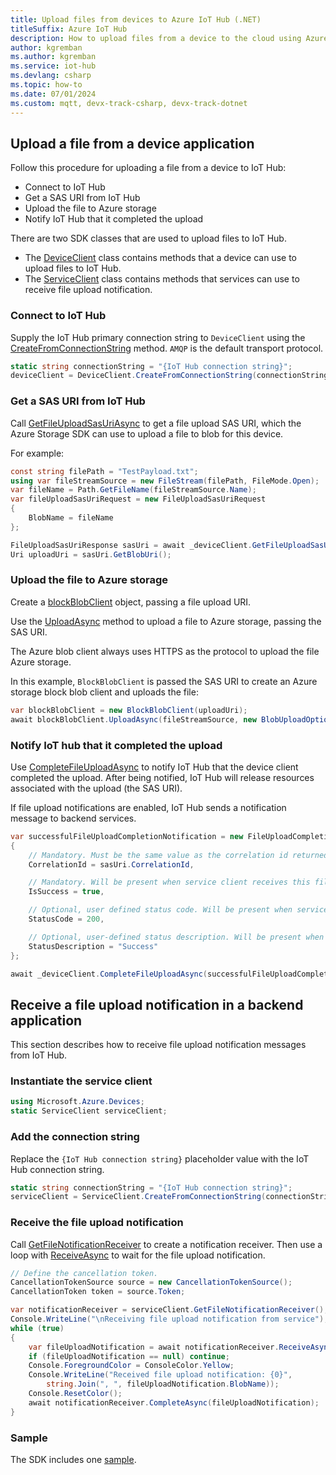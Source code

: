 ```yaml
---
title: Upload files from devices to Azure IoT Hub (.NET)
titleSuffix: Azure IoT Hub
description: How to upload files from a device to the cloud using Azure IoT device SDK for .NET. Uploaded files are stored in an Azure storage blob container.
author: kgremban
ms.author: kgremban
ms.service: iot-hub
ms.devlang: csharp
ms.topic: how-to
ms.date: 07/01/2024
ms.custom: mqtt, devx-track-csharp, devx-track-dotnet
---
```


## Upload a file from a device application

Follow this procedure for uploading a file from a device to IoT Hub:

* Connect to IoT Hub
* Get a SAS URI from IoT Hub
* Upload the file to Azure storage
* Notify IoT Hub that it completed the upload

There are two SDK classes that are used to upload files to IoT Hub.

* The [DeviceClient](/dotnet/api/microsoft.azure.devices.client.deviceclient) class contains methods that a device can use to upload files to IoT Hub.
* The [ServiceClient](/dotnet/api/microsoft.azure.devices.serviceclient) class contains methods that services can use to receive file upload notification.

### Connect to IoT Hub

Supply the IoT Hub primary connection string to `DeviceClient` using the [CreateFromConnectionString](/dotnet/api/microsoft.azure.devices.client.deviceclient.createfromconnectionstring?#microsoft-azure-devices-client-deviceclient-createfromconnectionstring(system-string)) method. `AMQP` is the default transport protocol.

``` csharp
static string connectionString = "{IoT Hub connection string}";
deviceClient = DeviceClient.CreateFromConnectionString(connectionString);
```

### Get a SAS URI from IoT Hub

Call [GetFileUploadSasUriAsync](/dotnet/api/microsoft.azure.devices.client.deviceclient.getfileuploadsasuriasync) to get a file upload SAS URI, which the Azure Storage SDK can use to upload a file to blob for this device.

For example:

```csharp
const string filePath = "TestPayload.txt";
using var fileStreamSource = new FileStream(filePath, FileMode.Open);
var fileName = Path.GetFileName(fileStreamSource.Name);
var fileUploadSasUriRequest = new FileUploadSasUriRequest
{
    BlobName = fileName
};

FileUploadSasUriResponse sasUri = await _deviceClient.GetFileUploadSasUriAsync(fileUploadSasUriRequest);
Uri uploadUri = sasUri.GetBlobUri();
```

### Upload the file to Azure storage

Create a [blockBlobClient](/dotnet/api/azure.storage.blobs.specialized.blockblobclient) object, passing a file upload URI.

Use the [UploadAsync](/dotnet/api/azure.storage.blobs.specialized.blockblobclient.uploadasync?#azure-storage-blobs-specialized-blockblobclient-uploadasync(system-io-stream-azure-storage-blobs-models-blobuploadoptions-system-threading-cancellationtoken)) method to upload a file to Azure storage, passing the SAS URI.

The Azure blob client always uses HTTPS as the protocol to upload the file Azure storage.

In this example, `BlockBlobClient` is passed the SAS URI to create an Azure storage block blob client and uploads the file:

```csharp
var blockBlobClient = new BlockBlobClient(uploadUri);
await blockBlobClient.UploadAsync(fileStreamSource, new BlobUploadOptions());
```

### Notify IoT hub that it completed the upload

Use [CompleteFileUploadAsync](/dotnet/api/microsoft.azure.devices.client.deviceclient.completefileuploadasync) to notify IoT Hub that the device client completed the upload. After being notified, IoT Hub will release resources associated with the upload (the SAS URI).

If file upload notifications are enabled, IoT Hub sends a notification message to backend services.

```csharp
var successfulFileUploadCompletionNotification = new FileUploadCompletionNotification
{
    // Mandatory. Must be the same value as the correlation id returned in the sas uri response
    CorrelationId = sasUri.CorrelationId,

    // Mandatory. Will be present when service client receives this file upload notification
    IsSuccess = true,

    // Optional, user defined status code. Will be present when service client receives this file upload notification
    StatusCode = 200,

    // Optional, user-defined status description. Will be present when service client receives this file upload notification
    StatusDescription = "Success"
};

await _deviceClient.CompleteFileUploadAsync(successfulFileUploadCompletionNotification);
```

## Receive a file upload notification in a backend application

This section describes how to receive file upload notification messages from IoT Hub.

### Instantiate the service client

```csharp
using Microsoft.Azure.Devices;
static ServiceClient serviceClient;
```

### Add the connection string

Replace the `{IoT Hub connection string}` placeholder value with the IoT Hub connection string.

```csharp
static string connectionString = "{IoT Hub connection string}";
serviceClient = ServiceClient.CreateFromConnectionString(connectionString);
```

### Receive the file upload notification

Call [GetFileNotificationReceiver](/dotnet/api/microsoft.azure.devices.serviceclient.getfilenotificationreceiver?#microsoft-azure-devices-serviceclient-getfilenotificationreceiver) to create a notification receiver. Then use a loop with [ReceiveAsync](/dotnet/api/microsoft.azure.devices.receiver-1.receiveasync?#microsoft-azure-devices-receiver-1-receiveasync(system-threading-cancellationtoken)) to wait for the file upload notification.

```csharp
// Define the cancellation token.
CancellationTokenSource source = new CancellationTokenSource();
CancellationToken token = source.Token;

var notificationReceiver = serviceClient.GetFileNotificationReceiver();
Console.WriteLine("\nReceiving file upload notification from service");
while (true)
{
    var fileUploadNotification = await notificationReceiver.ReceiveAsync(token);
    if (fileUploadNotification == null) continue;
    Console.ForegroundColor = ConsoleColor.Yellow;
    Console.WriteLine("Received file upload notification: {0}", 
        string.Join(", ", fileUploadNotification.BlobName));
    Console.ResetColor();
    await notificationReceiver.CompleteAsync(fileUploadNotification);
}
```

### Sample

The SDK includes one [sample](https://github.com/Azure/azure-iot-sdk-csharp/blob/main/iothub/device/samples/getting%20started/FileUploadSample/FileUploadSample.cs).
